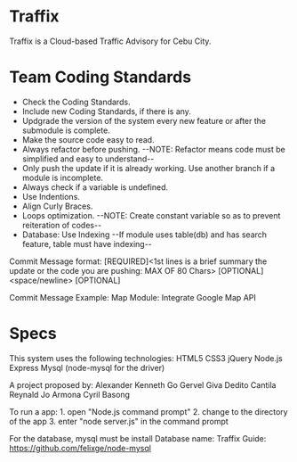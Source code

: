 # Traffix
Traffix is a Cloud-based Traffic Advisory for Cebu City.

# Team Coding Standards
* Check the Coding Standards.
* Include new Coding Standards, if there is any.
* Updgrade the version of the system every new feature or after the submodule is complete.
* Make the source code easy to read.
* Always refactor before pushing. --NOTE: Refactor means code must be simplified and easy to understand--
* Only push the update if it is already working. Use another branch if a module is incomplete.
* Always check if a variable is undefined.
* Use Indentions.
* Align Curly Braces.
* Loops optimization. --NOTE: Create constant variable so as to prevent reiteration of codes--
* Database: Use Indexing --If module uses table(db) and has search feature, table must have indexing--

Commit Message format:
[REQUIRED]<1st lines is a brief summary the update or the code you are pushing: MAX OF 80 Chars> 
[OPTIONAL]<space/newline>
[OPTIONAL]<side notes or detailed information about the update> 

Commit Message Example:
Map Module: Integrate Google Map API


# Specs
This system uses the following technologies:
	HTML5
	CSS3
	jQuery
	Node.js
	Express
	Mysql (node-mysql for the driver)

A project proposed by:
	Alexander Kenneth Go
	Gervel Giva
	Dedito Cantila
	Reynald Jo Armona
	Cyril Basong

To run a app:
	1. open "Node.js command prompt"
	2. change to the directory of the app
	3. enter "node server.js" in the command prompt

For the database, mysql must be install
	Database name: Traffix
	Guide: https://github.com/felixge/node-mysql 
